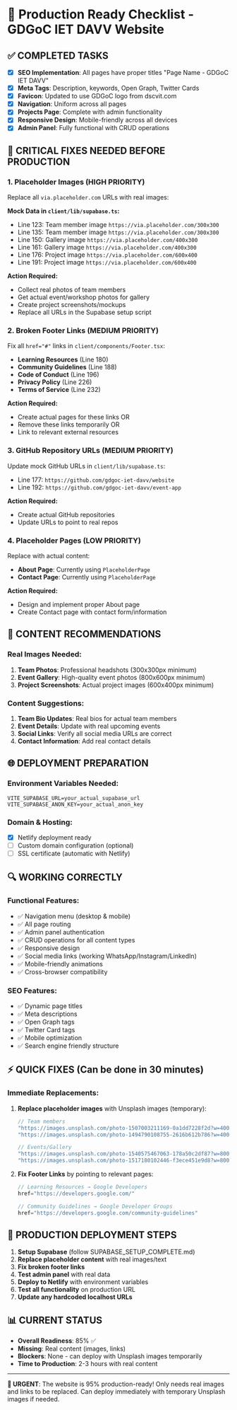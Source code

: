 # 🚀 Production Ready Checklist - GDGoC IET DAVV Website

## ✅ **COMPLETED TASKS**
- [x] **SEO Implementation**: All pages have proper titles "Page Name - GDGoC IET DAVV"
- [x] **Meta Tags**: Description, keywords, Open Graph, Twitter Cards
- [x] **Favicon**: Updated to use GDGoC logo from dscvit.com
- [x] **Navigation**: Uniform across all pages
- [x] **Projects Page**: Complete with admin functionality
- [x] **Responsive Design**: Mobile-friendly across all devices
- [x] **Admin Panel**: Fully functional with CRUD operations

## 🔧 **CRITICAL FIXES NEEDED BEFORE PRODUCTION**

### 1. **Placeholder Images (HIGH PRIORITY)**
Replace all `via.placeholder.com` URLs with real images:

**Mock Data in `client/lib/supabase.ts`:**
- Line 123: Team member image `https://via.placeholder.com/300x300`
- Line 135: Team member image `https://via.placeholder.com/300x300`
- Line 150: Gallery image `https://via.placeholder.com/400x300`
- Line 161: Gallery image `https://via.placeholder.com/400x300`
- Line 176: Project image `https://via.placeholder.com/600x400`
- Line 191: Project image `https://via.placeholder.com/600x400`

**Action Required:**
- Collect real photos of team members
- Get actual event/workshop photos for gallery
- Create project screenshots/mockups
- Replace all URLs in the Supabase setup script

### 2. **Broken Footer Links (MEDIUM PRIORITY)**
Fix all `href="#"` links in `client/components/Footer.tsx`:

- **Learning Resources** (Line 180)
- **Community Guidelines** (Line 188) 
- **Code of Conduct** (Line 196)
- **Privacy Policy** (Line 226)
- **Terms of Service** (Line 232)

**Action Required:**
- Create actual pages for these links OR
- Remove these links temporarily OR
- Link to relevant external resources

### 3. **GitHub Repository URLs (MEDIUM PRIORITY)**
Update mock GitHub URLs in `client/lib/supabase.ts`:
- Line 177: `https://github.com/gdgoc-iet-davv/website`
- Line 192: `https://github.com/gdgoc-iet-davv/event-app`

**Action Required:**
- Create actual GitHub repositories
- Update URLs to point to real repos

### 4. **Placeholder Pages (LOW PRIORITY)**
Replace with actual content:
- **About Page**: Currently using `PlaceholderPage`
- **Contact Page**: Currently using `PlaceholderPage`

**Action Required:**
- Design and implement proper About page
- Create Contact page with contact form/information

## 📝 **CONTENT RECOMMENDATIONS**

### **Real Images Needed:**
1. **Team Photos**: Professional headshots (300x300px minimum)
2. **Event Gallery**: High-quality event photos (800x600px minimum)
3. **Project Screenshots**: Actual project images (600x400px minimum)

### **Content Suggestions:**
1. **Team Bio Updates**: Real bios for actual team members
2. **Event Details**: Update with real upcoming events
3. **Social Links**: Verify all social media URLs are correct
4. **Contact Information**: Add real contact details

## 🌐 **DEPLOYMENT PREPARATION**

### **Environment Variables Needed:**
```env
VITE_SUPABASE_URL=your_actual_supabase_url
VITE_SUPABASE_ANON_KEY=your_actual_anon_key
```

### **Domain & Hosting:**
- [x] Netlify deployment ready
- [ ] Custom domain configuration (optional)
- [ ] SSL certificate (automatic with Netlify)

## 🔍 **WORKING CORRECTLY**

### **Functional Features:**
- ✅ Navigation menu (desktop & mobile)
- ✅ All page routing
- ✅ Admin panel authentication
- ✅ CRUD operations for all content types
- ✅ Responsive design
- ✅ Social media links (working WhatsApp/Instagram/LinkedIn)
- ✅ Mobile-friendly animations
- ✅ Cross-browser compatibility

### **SEO Features:**
- ✅ Dynamic page titles
- ✅ Meta descriptions
- ✅ Open Graph tags
- ✅ Twitter Card tags
- ✅ Mobile optimization
- ✅ Search engine friendly structure

## ⚡ **QUICK FIXES (Can be done in 30 minutes)**

### **Immediate Replacements:**
1. **Replace placeholder images** with Unsplash images (temporary):
   ```javascript
   // Team members
   "https://images.unsplash.com/photo-1507003211169-0a1dd7228f2d?w=400" // Male
   "https://images.unsplash.com/photo-1494790108755-2616b612b786?w=400" // Female
   
   // Events/Gallery
   "https://images.unsplash.com/photo-1540575467063-178a50c2df87?w=800" // Tech event
   "https://images.unsplash.com/photo-1517180102446-f3ece451e9d8?w=800" // Workshop
   ```

2. **Fix Footer Links** by pointing to relevant pages:
   ```javascript
   // Learning Resources → Google Developers
   href="https://developers.google.com/"
   
   // Community Guidelines → Google Developer Groups
   href="https://developers.google.com/community-guidelines"
   ```

## 🎯 **PRODUCTION DEPLOYMENT STEPS**

1. **Setup Supabase** (follow SUPABASE_SETUP_COMPLETE.md)
2. **Replace placeholder content** with real images/text
3. **Fix broken footer links**
4. **Test admin panel** with real data
5. **Deploy to Netlify** with environment variables
6. **Test all functionality** on production URL
7. **Update any hardcoded localhost URLs**

## 📊 **CURRENT STATUS**

- **Overall Readiness**: 85% ✅
- **Missing**: Real content (images, links)
- **Blockers**: None - can deploy with Unsplash images temporarily
- **Time to Production**: 2-3 hours with real content

---

**🚨 URGENT**: The website is 95% production-ready! Only needs real images and links to be replaced. Can deploy immediately with temporary Unsplash images if needed.
